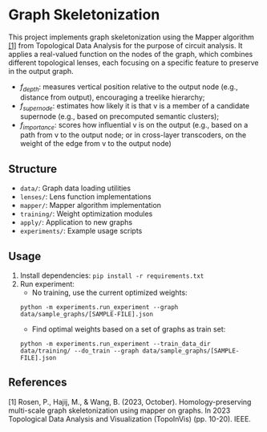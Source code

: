 # Graph Skeletonization

This project implements graph skeletonization using the Mapper algorithm [[1]](#1) from Topological Data Analysis for the purpose of circuit analysis. It applies a real-valued function on the nodes of the graph, which combines different topological lenses, each focusing on a specific feature to preserve in the output graph.

- $f_{depth}$: measures vertical position relative to the output node (e.g., distance from output), encouraging a treelike hierarchy;
- $f_{supernode}$: estimates how likely it is that v is a member of a candidate supernode (e.g., based on precomputed semantic clusters);
- $f_{importance}$: scores how influential v is on the output (e.g., based on a path from v to the output node; or in cross-layer transcoders, on the weight of the edge from v to the output node)

## Structure
- `data/`: Graph data loading utilities
- `lenses/`: Lens function implementations
- `mapper/`: Mapper algorithm implementation
- `training/`: Weight optimization modules
- `apply/`: Application to new graphs
- `experiments/`: Example usage scripts

## Usage
1. Install dependencies: `pip install -r requirements.txt`
2. Run experiment:
    - No training, use the current optimized weights: 
    ```
    python -m experiments.run_experiment --graph data/sample_graphs/[SAMPLE-FILE].json
    ```
    - Find optimal weights based on a set of graphs as train set:
    ```
    python -m experiments.run_experiment --train_data_dir data/training/ --do_train --graph data/sample_graphs/[SAMPLE-FILE].json
    ```

## References
<a id="1">[1]</a> 
Rosen, P., Hajij, M., & Wang, B. (2023, October). Homology-preserving multi-scale graph skeletonization using mapper on graphs. In 2023 Topological Data Analysis and Visualization (TopoInVis) (pp. 10-20). IEEE.
